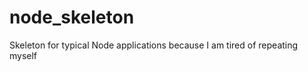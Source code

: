 node_skeleton
=============

Skeleton for typical Node applications because I am tired of repeating myself
